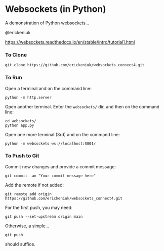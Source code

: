 # Websockets (in Python)

A demonstration of Python websockets...

@erickeniuk

https://websockets.readthedocs.io/en/stable/intro/tutorial1.html

### To Clone

```
git clone https://github.com/erickeniuk/websockets_connect4.git
```

### To Run

Open a terminal and on the command line:
```
python -m http.server
```

Open another terminal. Enter the `websockets/` dir, and then on the command line:
```
cd websockets/
python app.py
```

Open one more terminal (3rd) and on the command line:
```
python -m websockets ws://localhost:8001/
```

### To Push to Git

Commit new changes and provide a commit message:
```
git commit -am "Your commit message here"
```

Add the remote if not added:
```
git remote add origin https://github.com/erickeniuk/websockets_connect4.git
```

For the first push, you may need:
```
git push --set-upstream origin main
```

Otherwise, a simple...
```
git push
```

should suffice.